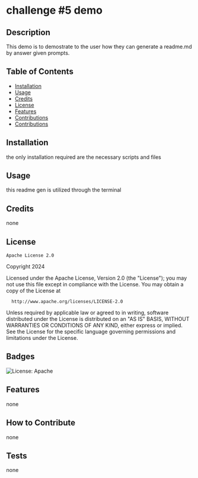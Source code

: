 # challenge #5 demo

## Description

This demo is to demostrate to the user how they can generate a readme.md  by answer  given prompts.

## Table of Contents

- [Installation](#installation)
- [Usage](#usage)
- [Credits](#credits)
- [License](#license)
- [Features](#features)
- [Contributions](#contribute)
- [Contributions](#tests)

## Installation

the only installation required are the necessary scripts and files 

## Usage

this readme gen is utilized through the terminal

## Credits 

none

## License
    
    Apache License 2.0
Copyright 2024
  
  Licensed under the Apache License, Version 2.0 (the "License");
  you may not use this file except in compliance with the License.
  You may obtain a copy of the License at
  
      http://www.apache.org/licenses/LICENSE-2.0
  
  Unless required by applicable law or agreed to in writing, software
  distributed under the License is distributed on an "AS IS" BASIS,
  WITHOUT WARRANTIES OR CONDITIONS OF ANY KIND, either express or implied.
  See the License for the specific language governing permissions and
  limitations under the License.

## Badges

![License: Apache](https://img.shields.io/badge/License-Apache%202.0-blue.svg)

## Features

none

## How to Contribute

none

## Tests

none